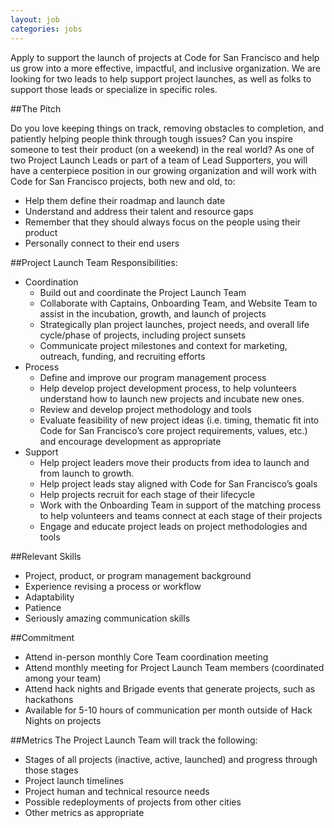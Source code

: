 ```yaml
---
layout: job
categories: jobs
---
```

Apply to support the launch of projects at Code for San Francisco and help us grow into a more effective, impactful, and inclusive organization. We are looking for two leads to help support project launches, as well as folks to support those leads or specialize in specific roles.

##The Pitch

Do you love keeping things on track, removing obstacles to completion, and patiently helping people think through tough issues? Can you inspire someone to test their product (on a weekend) in the real world? As one of two Project Launch Leads or part of a team of Lead Supporters, you will have a centerpiece position in our growing organization and will work with Code for San Francisco projects, both new and old, to:

- Help them define their roadmap and launch date
- Understand and address their talent and resource gaps
- Remember that they should always focus on the people using their product
- Personally connect to their end users

##Project Launch Team Responsibilities:
- Coordination
    - Build out and coordinate the Project Launch Team
    - Collaborate with Captains, Onboarding Team, and Website Team to assist in the incubation, growth, and launch of projects
    - Strategically plan project launches, project needs, and overall life cycle/phase of projects, including project sunsets
    - Communicate project milestones and context for marketing, outreach, funding, and recruiting efforts
- Process
    - Define and improve our program management process
    - Help develop project development process, to help volunteers understand how to launch new projects and incubate new ones.
    - Review and develop project methodology and tools
    - Evaluate feasibility of new project ideas (i.e. timing, thematic fit into Code for San Francisco’s core project requirements, values, etc.) and encourage development as appropriate
- Support
    - Help project leaders move their products from idea to launch and from launch to growth. 
    - Help project leads stay aligned with Code for San Francisco’s goals
    - Help projects recruit for each stage of their lifecycle
    - Work with the Onboarding Team in support of the matching process to help volunteers and teams connect at each stage of their projects
    - Engage and educate project leads on project methodologies and tools

##Relevant Skills
- Project, product, or program management background
- Experience revising a process or workflow
- Adaptability
- Patience
- Seriously amazing communication skills

##Commitment
- Attend in-person monthly Core Team coordination meeting
- Attend monthly meeting for Project Launch Team members (coordinated among your team)
- Attend hack nights and Brigade events that generate projects, such as hackathons
- Available for 5-10 hours of communication per month outside of Hack Nights on projects

##Metrics
The Project Launch Team will track the following:

- Stages of all projects (inactive, active, launched) and progress through those stages
- Project launch timelines
- Project human and technical resource needs
- Possible redeployments of projects from other cities
- Other metrics as appropriate